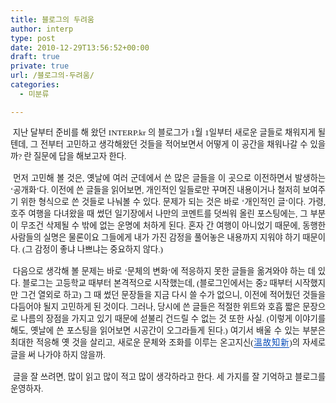 ```yaml
---
title: 블로그의 두려움
author: interp
type: post
date: 2010-12-29T13:56:52+00:00
draft: true
private: true
url: /블로그의-두려움/
categories:
  - 미분류

---
```

<div style="text-align: justify;">
  <span style="font-family: Gulim; "><span style="font-size: 10pt; ">﻿</span><span style="font-size: 10pt; ">&nbsp;지난 달부터 준비를 해 왔던 INTERP.kr 의 블로그가 1월 1일부터 새로운 글들로 채워지게 될텐데, 그 전부터 고민하고 생각해왔던 것들을 적어보면서 어떻게 이 공간을 채워나갈 수 있을까? 란 질문에 답을 해보고자 한다.</span></span>
</div>

<div style="text-align: justify;">
</div>

<div style="text-align: justify;">
  <span style="font-family: Gulim; "><span style="font-size: 10pt; "><br /> &nbsp;먼저 고민해 볼 것은, 옛날에 여러 군데에서 쓴 많은 글들을 이 곳으로 이전하면서 발생하는 &#8216;공개화&#8217;다. 이전에 쓴 글들을 읽어보면, 개인적인 일들로만 꾸며진 내용이거나 철저히 보여주기 위한 형식으로 쓴 것들로 나눠볼 수 있다. 문제가 되는 것은 바로 &#8216;개인적인 글&#8217;이다. 가령, 호주 여행을 다녀왔을 때 썼던 일기장에서 나만의 코멘트를 덧씌워 올린 포스팅에는, 그 부분이 무조건 삭제될 수 밖에 없는 운명에 처하게 된다. 혼자 간 여행이 아니었기 때문에, 동행한 사람들의 실명은 물론이요 그들에게 내가 가진 감정을 풀어놓은 내용까지 지워야 하기 때문이다. (그 감정이 좋냐 나쁘냐는 중요하지 않다.)&nbsp;</span></span>
</div>

<div style="text-align: justify;">
</div>

<div style="text-align: justify;">
  <span style="font-family: Gulim; "><span style="font-size: 10pt; "><br /> &nbsp;다음으로 생각해 볼 문제는 바로 &#8216;문체의 변화&#8217;에 적응하지 못한 글들을 옮겨와야 하는 데 있다. 블로그는 고등학교 때부터 본격적으로 시작했는데, (블로그인에서는 중2 때부터 시작했지만 그건 열외로 하고) 그 때 썼던 문장들을 지금 다시 쓸 수가 없으니, 이전에 적어뒀던 것들을 다듬어야 될지 고민하게 된 것이다. 그러나, 당시에 쓴 글들은 적절한 위트와 호흡 짧은 문장으로 나름의 장점을 가지고 있기 때문에 섣불리 건드릴 수 없는 것 또한 사실. (이렇게 이야기를 해도, 옛날에 쓴 포스팅을 읽어보면 시공간이 오그라들게 된다.) 여기서 배울 수 있는 부분은 최대한 적응해 옛 것을 살리고, 새로운 문체와 조화를 이루는 온고지신(</span></span><span class="Apple-style-span" style="color: rgb(207, 73, 0); font-family: 새굴림, gulim; line-height: 19px; font-size: 13px; "><a href="http://100.naver.com/100.nhn?docid=116558" style="text-decoration: none; color: rgb(0, 71, 182); border-bottom-width: 1px; border-bottom-style: solid; border-bottom-color: rgb(0, 71, 182); "><span style="font-family: Gulim; "><span style="font-size: 10pt; ">溫故知新</span></span></a></span><span style="font-family: Gulim; "><span style="font-size: 10pt; ">)의 자세로 글을 써 나가야 하지 않을까.</span></span>
</div>

<div style="text-align: justify;">
</div>

<div style="text-align: justify;">
  <span style="font-family: Gulim; "><span style="font-size: 10pt; "><br /> &nbsp;글을 잘 쓰려면, 많이 읽고 많이 적고 많이 생각하라고 한다. 세 가지를 잘 기억하고 블로그를 운영하자.</span></span>
</div>